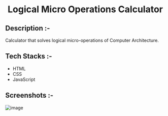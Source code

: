 # <p align="center">Logical Micro Operations Calculator</p>

## Description :-

Calculator that solves logical micro-operations of Computer Architecture.

## Tech Stacks :-

- HTML
- CSS
- JavaScript

## Screenshots :-

![image](https://github.com/user-attachments/assets/b1bacedd-0674-4d6e-b6bd-2cf7fcc3ab1e)
